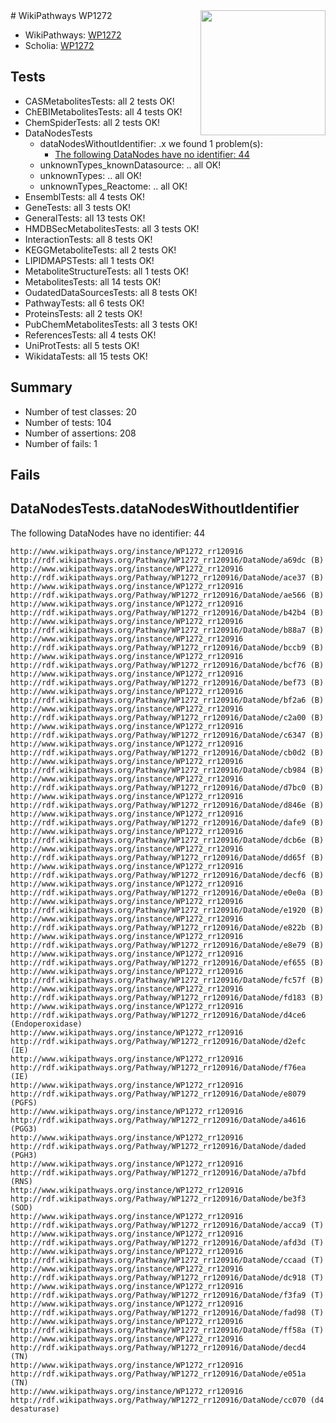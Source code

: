 <img style="float: right; width: 200px" src="https://upload.wikimedia.org/wikipedia/commons/thumb/8/83/Wplogo_with_text_500.png/640px-Wplogo_with_text_500.png" />
# WikiPathways WP1272

* WikiPathways: [WP1272](https://new.wikipathways.org/pathways/WP1272)
* Scholia: [WP1272](https://scholia.toolforge.org/wikipathways/WP1272)
## Tests
* CASMetabolitesTests: all 2 tests OK!
* ChEBIMetabolitesTests: all 4 tests OK!
* ChemSpiderTests: all 2 tests OK!
* DataNodesTests
    * dataNodesWithoutIdentifier: .x we found 1 problem(s):
        * [The following DataNodes have no identifier: 44](#8792c4f1)
    * unknownTypes_knownDatasource: .. all OK!
    * unknownTypes: .. all OK!
    * unknownTypes_Reactome: .. all OK!
* EnsemblTests: all 4 tests OK!
* GeneTests: all 3 tests OK!
* GeneralTests: all 13 tests OK!
* HMDBSecMetabolitesTests: all 3 tests OK!
* InteractionTests: all 8 tests OK!
* KEGGMetaboliteTests: all 2 tests OK!
* LIPIDMAPSTests: all 1 tests OK!
* MetaboliteStructureTests: all 1 tests OK!
* MetabolitesTests: all 14 tests OK!
* OudatedDataSourcesTests: all 8 tests OK!
* PathwayTests: all 6 tests OK!
* ProteinsTests: all 2 tests OK!
* PubChemMetabolitesTests: all 3 tests OK!
* ReferencesTests: all 4 tests OK!
* UniProtTests: all 5 tests OK!
* WikidataTests: all 15 tests OK!


## Summary

* Number of test classes: 20
* Number of tests: 104
* Number of assertions: 208
* Number of fails: 1

## Fails

<a name="8792c4f1" />

## DataNodesTests.dataNodesWithoutIdentifier

The following DataNodes have no identifier: 44
```
http://www.wikipathways.org/instance/WP1272_rr120916 http://rdf.wikipathways.org/Pathway/WP1272_rr120916/DataNode/a69dc (B)
http://www.wikipathways.org/instance/WP1272_rr120916 http://rdf.wikipathways.org/Pathway/WP1272_rr120916/DataNode/ace37 (B)
http://www.wikipathways.org/instance/WP1272_rr120916 http://rdf.wikipathways.org/Pathway/WP1272_rr120916/DataNode/ae566 (B)
http://www.wikipathways.org/instance/WP1272_rr120916 http://rdf.wikipathways.org/Pathway/WP1272_rr120916/DataNode/b42b4 (B)
http://www.wikipathways.org/instance/WP1272_rr120916 http://rdf.wikipathways.org/Pathway/WP1272_rr120916/DataNode/b88a7 (B)
http://www.wikipathways.org/instance/WP1272_rr120916 http://rdf.wikipathways.org/Pathway/WP1272_rr120916/DataNode/bccb9 (B)
http://www.wikipathways.org/instance/WP1272_rr120916 http://rdf.wikipathways.org/Pathway/WP1272_rr120916/DataNode/bcf76 (B)
http://www.wikipathways.org/instance/WP1272_rr120916 http://rdf.wikipathways.org/Pathway/WP1272_rr120916/DataNode/bef73 (B)
http://www.wikipathways.org/instance/WP1272_rr120916 http://rdf.wikipathways.org/Pathway/WP1272_rr120916/DataNode/bf2a6 (B)
http://www.wikipathways.org/instance/WP1272_rr120916 http://rdf.wikipathways.org/Pathway/WP1272_rr120916/DataNode/c2a00 (B)
http://www.wikipathways.org/instance/WP1272_rr120916 http://rdf.wikipathways.org/Pathway/WP1272_rr120916/DataNode/c6347 (B)
http://www.wikipathways.org/instance/WP1272_rr120916 http://rdf.wikipathways.org/Pathway/WP1272_rr120916/DataNode/cb0d2 (B)
http://www.wikipathways.org/instance/WP1272_rr120916 http://rdf.wikipathways.org/Pathway/WP1272_rr120916/DataNode/cb984 (B)
http://www.wikipathways.org/instance/WP1272_rr120916 http://rdf.wikipathways.org/Pathway/WP1272_rr120916/DataNode/d7bc0 (B)
http://www.wikipathways.org/instance/WP1272_rr120916 http://rdf.wikipathways.org/Pathway/WP1272_rr120916/DataNode/d846e (B)
http://www.wikipathways.org/instance/WP1272_rr120916 http://rdf.wikipathways.org/Pathway/WP1272_rr120916/DataNode/dafe9 (B)
http://www.wikipathways.org/instance/WP1272_rr120916 http://rdf.wikipathways.org/Pathway/WP1272_rr120916/DataNode/dcb6e (B)
http://www.wikipathways.org/instance/WP1272_rr120916 http://rdf.wikipathways.org/Pathway/WP1272_rr120916/DataNode/dd65f (B)
http://www.wikipathways.org/instance/WP1272_rr120916 http://rdf.wikipathways.org/Pathway/WP1272_rr120916/DataNode/decf6 (B)
http://www.wikipathways.org/instance/WP1272_rr120916 http://rdf.wikipathways.org/Pathway/WP1272_rr120916/DataNode/e0e0a (B)
http://www.wikipathways.org/instance/WP1272_rr120916 http://rdf.wikipathways.org/Pathway/WP1272_rr120916/DataNode/e1920 (B)
http://www.wikipathways.org/instance/WP1272_rr120916 http://rdf.wikipathways.org/Pathway/WP1272_rr120916/DataNode/e822b (B)
http://www.wikipathways.org/instance/WP1272_rr120916 http://rdf.wikipathways.org/Pathway/WP1272_rr120916/DataNode/e8e79 (B)
http://www.wikipathways.org/instance/WP1272_rr120916 http://rdf.wikipathways.org/Pathway/WP1272_rr120916/DataNode/ef655 (B)
http://www.wikipathways.org/instance/WP1272_rr120916 http://rdf.wikipathways.org/Pathway/WP1272_rr120916/DataNode/fc57f (B)
http://www.wikipathways.org/instance/WP1272_rr120916 http://rdf.wikipathways.org/Pathway/WP1272_rr120916/DataNode/fd183 (B)
http://www.wikipathways.org/instance/WP1272_rr120916 http://rdf.wikipathways.org/Pathway/WP1272_rr120916/DataNode/d4ce6 (Endoperoxidase)
http://www.wikipathways.org/instance/WP1272_rr120916 http://rdf.wikipathways.org/Pathway/WP1272_rr120916/DataNode/d2efc (IE)
http://www.wikipathways.org/instance/WP1272_rr120916 http://rdf.wikipathways.org/Pathway/WP1272_rr120916/DataNode/f76ea (IE)
http://www.wikipathways.org/instance/WP1272_rr120916 http://rdf.wikipathways.org/Pathway/WP1272_rr120916/DataNode/e8079 (PGFS)
http://www.wikipathways.org/instance/WP1272_rr120916 http://rdf.wikipathways.org/Pathway/WP1272_rr120916/DataNode/a4616 (PGG3)
http://www.wikipathways.org/instance/WP1272_rr120916 http://rdf.wikipathways.org/Pathway/WP1272_rr120916/DataNode/daded (PGH3)
http://www.wikipathways.org/instance/WP1272_rr120916 http://rdf.wikipathways.org/Pathway/WP1272_rr120916/DataNode/a7bfd (RNS)
http://www.wikipathways.org/instance/WP1272_rr120916 http://rdf.wikipathways.org/Pathway/WP1272_rr120916/DataNode/be3f3 (SOD)
http://www.wikipathways.org/instance/WP1272_rr120916 http://rdf.wikipathways.org/Pathway/WP1272_rr120916/DataNode/acca9 (T)
http://www.wikipathways.org/instance/WP1272_rr120916 http://rdf.wikipathways.org/Pathway/WP1272_rr120916/DataNode/afd3d (T)
http://www.wikipathways.org/instance/WP1272_rr120916 http://rdf.wikipathways.org/Pathway/WP1272_rr120916/DataNode/ccaad (T)
http://www.wikipathways.org/instance/WP1272_rr120916 http://rdf.wikipathways.org/Pathway/WP1272_rr120916/DataNode/dc918 (T)
http://www.wikipathways.org/instance/WP1272_rr120916 http://rdf.wikipathways.org/Pathway/WP1272_rr120916/DataNode/f3fa9 (T)
http://www.wikipathways.org/instance/WP1272_rr120916 http://rdf.wikipathways.org/Pathway/WP1272_rr120916/DataNode/fad98 (T)
http://www.wikipathways.org/instance/WP1272_rr120916 http://rdf.wikipathways.org/Pathway/WP1272_rr120916/DataNode/ff58a (T)
http://www.wikipathways.org/instance/WP1272_rr120916 http://rdf.wikipathways.org/Pathway/WP1272_rr120916/DataNode/decd4 (TN)
http://www.wikipathways.org/instance/WP1272_rr120916 http://rdf.wikipathways.org/Pathway/WP1272_rr120916/DataNode/e051a (TN)
http://www.wikipathways.org/instance/WP1272_rr120916 http://rdf.wikipathways.org/Pathway/WP1272_rr120916/DataNode/cc070 (d4 desaturase)
```

